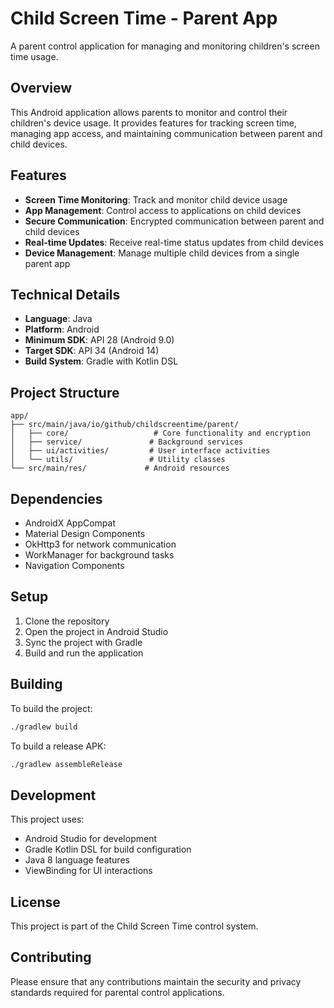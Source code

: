 # Child Screen Time - Parent App

A parent control application for managing and monitoring children's screen time usage.

## Overview

This Android application allows parents to monitor and control their children's device usage. It provides features for tracking screen time, managing app access, and maintaining communication between parent and child devices.

## Features

- **Screen Time Monitoring**: Track and monitor child device usage
- **App Management**: Control access to applications on child devices
- **Secure Communication**: Encrypted communication between parent and child devices
- **Real-time Updates**: Receive real-time status updates from child devices
- **Device Management**: Manage multiple child devices from a single parent app

## Technical Details

- **Language**: Java
- **Platform**: Android
- **Minimum SDK**: API 28 (Android 9.0)
- **Target SDK**: API 34 (Android 14)
- **Build System**: Gradle with Kotlin DSL

## Project Structure

```
app/
├── src/main/java/io/github/childscreentime/parent/
│   ├── core/                   # Core functionality and encryption
│   ├── service/               # Background services
│   ├── ui/activities/         # User interface activities
│   └── utils/                 # Utility classes
└── src/main/res/             # Android resources
```

## Dependencies

- AndroidX AppCompat
- Material Design Components
- OkHttp3 for network communication
- WorkManager for background tasks
- Navigation Components

## Setup

1. Clone the repository
2. Open the project in Android Studio
3. Sync the project with Gradle
4. Build and run the application

## Building

To build the project:

```bash
./gradlew build
```

To build a release APK:

```bash
./gradlew assembleRelease
```

## Development

This project uses:
- Android Studio for development
- Gradle Kotlin DSL for build configuration
- Java 8 language features
- ViewBinding for UI interactions

## License

This project is part of the Child Screen Time control system.

## Contributing

Please ensure that any contributions maintain the security and privacy standards required for parental control applications.
